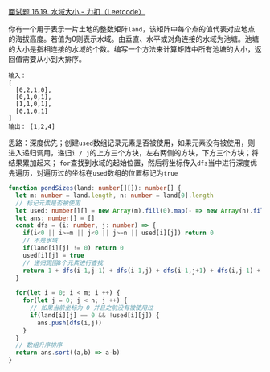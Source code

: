 [面试题 16.19. 水域大小 - 力扣（Leetcode）](https://leetcode.cn/problems/pond-sizes-lcci/description/)

你有一个用于表示一片土地的整数矩阵`land`，该矩阵中每个点的值代表对应地点的海拔高度。若值为0则表示水域。由垂直、水平或对角连接的水域为池塘。池塘的大小是指相连接的水域的个数。编写一个方法来计算矩阵中所有池塘的大小，返回值需要从小到大排序。

```
输入：
[
  [0,2,1,0],
  [0,1,0,1],
  [1,1,0,1],
  [0,1,0,1]
]
输出： [1,2,4]
```

思路：深度优先；创建`used`数组记录元素是否被使用，如果元素没有被使用，则进入递归调用，递归`i / j`的上方三个方块，左右两侧的方块，下方三个方块；将结果累加起来；
`for`查找到水域的起始位置，然后将坐标传入`dfs`当中进行深度优先遍历，对遍历过的坐标在`used`数组的位置标记为`true`

```typescript
function pondSizes(land: number[][]): number[] {
  let m: number = land.length, n: number = land[0].length
  // 标记元素是否被使用
  let used: number[][] = new Array(m).fill(0).map(- => new Array(n).fill(false))
  let ans: number[] = []
  const dfs = (i: number, j: number) => {
    if(i<0 || i>=m || j<0 || j>=n || used[i][j]) return 0
    // 不是水域
    if(land[i][j] != 0) return 0
    used[i][j] = true
    // 递归周围8个元素进行查找
    return 1 + dfs(i-1,j-1) + dfs(i-1,j) + dfs(i-1,j+1) + dfs(i,j-1) + dfs(i,j+1) + dfs(i+1,j-1) + dfs(i+1,j) + dfs(i+1,j+1) 
  }
  
  for(let i = 0; i < m; i ++) {
    for(let j = 0; j < n; j ++) {
      // 如果当前坐标为 0 并且之前没有被使用过
      if(land[i][j] == 0 && !used[i][j]) {
        ans.push(dfs(i,j))
    }
  }
  // 数组升序排序
  return ans.sort((a,b) => a-b)
}
```

